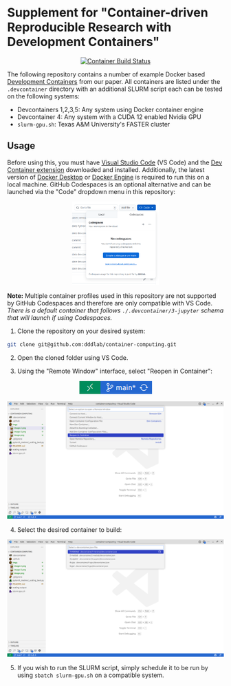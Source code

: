 # Supplement for "Container-driven Reproducible Research with Development Containers"

<p align="center">
    <a href="https://github.com/dddlab/container-computing/actions/workflows/build-image.yml">
        <img alt="Container Build Status" src="https://img.shields.io/github/actions/workflow/status/dddlab/container-computing/build-image.yml?style=flat-square&logo=docsdotrs&label=Container%20Builds">
    </a>
</p>

The following repository contains a number of example Docker based [Development Containers](https://containers.dev/) from our paper. All containers are listed under the `.devcontainer` directory with an additional SLURM script each can be tested on the following systems:

- Devcontainers 1,2,3,5: Any system using Docker container engine
- Devcontainer 4: Any system with a CUDA 12 enabled Nvidia GPU
- `slurm-gpu.sh`: Texas A&M University's FASTER cluster

## Usage

Before using this, you must have [Visual Studio Code](https://code.visualstudio.com/) (VS Code) and the [Dev Container extension](https://marketplace.visualstudio.com/items?itemName=ms-vscode-remote.remote-containers) downloaded and installed. Additionally, the latest version of [Docker Desktop](https://docs.docker.com/get-started/get-docker/) or [Docker Engine](https://docs.docker.com/engine/install/) is required to run this on a local machine. GitHub Codespaces is an optional alternative and can be launched via the "Code" dropdown menu in this repository:

<p align="center">
    <img alt="GitHub Codespaces launch option" src="./imgs/image.png" width="40%">
</p>

**Note:** Multiple container profiles used in this repository are not supported by GitHub Codespaces and therefore are only compatible with VS Code. *There is a default container that follows `./.devcontainer/3-jupyter` schema that will launch if using Codespaces.*


1. Clone the repository on your desired system:

```sh
git clone git@github.com:dddlab/container-computing.git
```

2. Open the cloned folder using VS Code.

3. Using the "Remote Window" interface, select "Reopen in Container":

<p align="center">
    <img alt='Image of VS Code "Remote Window" button' src="imgs/image-1.png">
</p>

<p align="center">
    <img alt='"Remote Window" with option to "Reopen in Container"' src="imgs/image-2.png">
</p>

4. Select the desired container to build:

<p align="center">
    <img alt="Selection of available devcontainers" src="imgs/image-3.png">
</p>

5. If you wish to run the SLURM script, simply schedule it to be run by using `sbatch slurm-gpu.sh` on a compatible system. 
